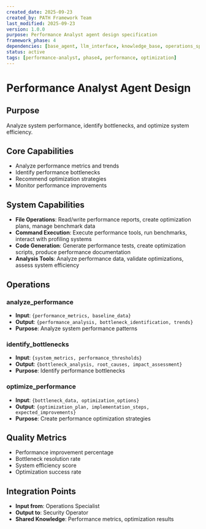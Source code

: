 ```yaml
---
created_date: 2025-09-23
created_by: PATH Framework Team
last_modified: 2025-09-23
version: 1.0.0
purpose: Performance Analyst agent design specification
framework_phase: 4
dependencies: [base_agent, llm_interface, knowledge_base, operations_specialist]
status: active
tags: [performance-analyst, phase4, performance, optimization]
---
```


# Performance Analyst Agent Design

## Purpose
Analyze system performance, identify bottlenecks, and optimize system efficiency.

## Core Capabilities
- Analyze performance metrics and trends
- Identify performance bottlenecks
- Recommend optimization strategies
- Monitor performance improvements

## System Capabilities
- **File Operations**: Read/write performance reports, create optimization plans, manage benchmark data
- **Command Execution**: Execute performance tools, run benchmarks, interact with profiling systems
- **Code Generation**: Generate performance tests, create optimization scripts, produce performance documentation
- **Analysis Tools**: Analyze performance data, validate optimizations, assess system efficiency

## Operations

### analyze_performance
- **Input**: `{performance_metrics, baseline_data}`
- **Output**: `{performance_analysis, bottleneck_identification, trends}`
- **Purpose**: Analyze system performance patterns

### identify_bottlenecks
- **Input**: `{system_metrics, performance_thresholds}`
- **Output**: `{bottleneck_analysis, root_causes, impact_assessment}`
- **Purpose**: Identify performance bottlenecks

### optimize_performance
- **Input**: `{bottleneck_data, optimization_options}`
- **Output**: `{optimization_plan, implementation_steps, expected_improvements}`
- **Purpose**: Create performance optimization strategies

## Quality Metrics
- Performance improvement percentage
- Bottleneck resolution rate
- System efficiency score
- Optimization success rate

## Integration Points
- **Input from**: Operations Specialist
- **Output to**: Security Operator
- **Shared Knowledge**: Performance metrics, optimization results